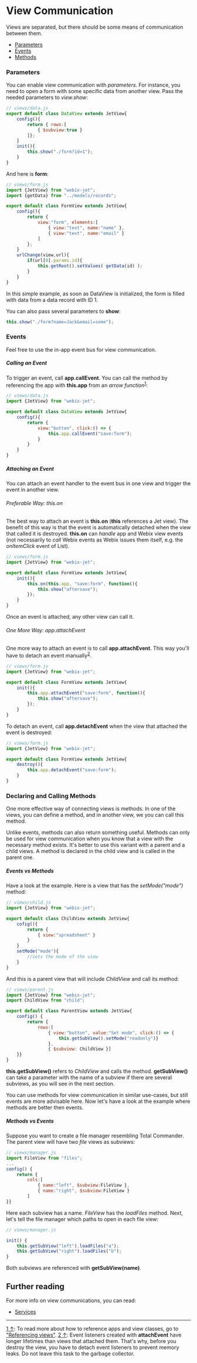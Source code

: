# View Communication

Views are separated, but there should be some means of communication between them.

- [Parameters](#params)
- [Events](#events)
- [Methods](#methods)

### <span id="params">Parameters</span>

You can enable view communication with *parameters*. For instance, you need to open a form with some specific data from another view. Pass the needed parameters to *view.show*:

```js
// views/data.js
export default class DataView extends JetView{
    config(){
        return { rows:[
            { $subview:true }
        ]};
    }
    init(){
        this.show("./form?id=1");
    }
}
```

And here is **form**:

```js
// views/form.js
import {JetView} from "webix-jet";
import {getData} from "../models/records";

export default class FormView extends JetView{
    config(){
        return {
            view:"form", elements:[
                { view:"text", name:"name" },
                { view:"text", name:"email" }
            ]
        };
    }
    urlChange(view,url){
        if(url[0].params.id){
            this.getRoot().setValues( getData(id) );
        }
    }
}
```

In this simple example, as soon as DataView is initialized, the form is filled with data from a data record with ID 1.

You can also pass several parameters to **show**:

```js
this.show("./form?name=Jack&email=some");
```

### <span id="events">Events</span>

Feel free to use the in-app event bus for view communication.

##### Calling an Event

To trigger an event, call **app.callEvent**. You can call the method by referencing the app with **this.app** from an *arrow function*<sup><a href="#myfootnote1" id="origin1">1</a></sup>:

```js
// views/data.js
import {JetView} from "webix-jet";

export default class DataView extends JetView{
    config(){
        return {
            view:"button", click:() => {
                this.app.callEvent("save:form");
            }
        }
    }
}
```

##### Attaching an Event

You can attach an event handler to the event bus in one view and trigger the event in another view.

###### Preferable Way: this.on

The best way to attach an event is **this.on** (**this** references a Jet view). The benefit of this way is that the event is automatically detached when the view that called it is destroyed. **this.on** can *handle* app and Webix view events (not necessarily to *call* Webix events as Webix issues them itself, e.g. the *onItemClick* event of List).

```js
// views/form.js
import {JetView} from "webix-jet";

export default class FormView extends JetView{
    init(){
        this.on(this.app, "save:form", function(){
            this.show("aftersave");
        });
    }
}
```

Once an event is attached, any other view can call it.

###### One More Way: app.attachEvent

One more way to attach an event is to call **app.attachEvent**. This way you'll have to detach an event manually<sup><a href="#myfootnote2" id="origin2">2</a></sup>.

```js
// views/form.js
import {JetView} from "webix-jet";

export default class FormView extends JetView{
    init(){
        this.app.attachEvent("save:form", function(){
            this.show("aftersave");
        });
    }
}
```

To detach an event, call **app.detachEvent** when the view that attached the event is destroyed:

```js
// views/form.js
import {JetView} from "webix-jet";

export default class FormView extends JetView{
    destroy(){
        this.app.detachEvent("save:form");
    }
}
```

### <span id="methods">Declaring and Calling Methods<span>

One more effective way of connecting views is methods. In one of the views, you can define a method, and in another view, we you can call this method.

Unlike events, methods can also return something useful. Methods can only be used for view communication when you know that a view with the necessary method exists. It's better to use this variant with a parent and a child views. A method is declared in the child view and is called in the parent one.

##### Events vs Methods

Have a look at the example. Here is a view that has the *setMode("mode")* method:

```js
// views/child.js
import {JetView} from "webix-jet";

export default class ChildView extends JetView{
    cofig(){
        return {
            { view:"spreadsheet" }
        }
    }
    setMode("mode"){
        //sets the mode of the view
    }
}
```

And this is a parent view that will include *ChildView* and call its method:

```js
// views/parent.js
import {JetView} from "webix-jet";
import ChildView from "child";

export default class ParentView extends JetView{
    config() {
        return {
            rows:[
                { view:"button", value:"Set mode", click:() => {
                    this.getSubView().setMode("readonly")}
                }, 
                { $subview: ChildView }]
    }}
}
```

**this.getSubView()** refers to *ChildView* and calls the method. **getSubView()** can take a parameter with the name of a subview if there are several subviews, as you will see in the next section.

You can use methods for view communication in similar use-cases, but still events are more advisable here. Now let's have a look at the example where methods are better then events.

##### Methods vs Events

Suppose you want to create a file manager resembling Total Commander. The parent view will have two *file* views as subviews:

```js
// views/manager.js
import FileView from "files";
...
config() { 
    return { 
        cols:[ 
            { name:"left", $subview:FileView }, 
            { name:"right", $subview:FileView }
        ]
}}
```

Here each subview has a name. *FileView* has the *loadFiles* method. Next, let's tell the file manager which paths to open in each file view:

```js
// views/manager.js

init() {
	this.getSubView("left").loadFiles("a");
	this.getSubView("right").loadFiles("b");
}
```

Both subviews are referenced with **getSubView(name)**.

## Further reading

For more info on view communications, you can read:

- [Services](services.md)

<!-- footnotes -->
- - -
<a id="myfootnote1" href="#origin1">1 &uarr;</a>:
To read more about how to reference apps and view classes, go to ["Referencing views"](../detailed/referencing.md).
<a id="myfootnote2" href="#origin2">2 &uarr;</a>:
Event listeners created with **attachEvent** have longer lifetimes than views that attached them. That's why, before you destroy the view, you have to detach event listeners to prevent memory leaks. Do not leave this task to the garbage collector.
